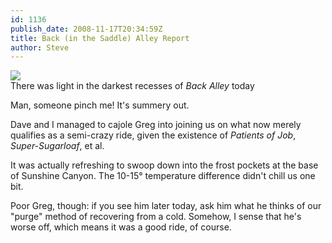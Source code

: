 ```yaml
---
id: 1136
publish_date: 2008-11-17T20:34:59Z
title: Back (in the Saddle) Alley Report
author: Steve
---
```

![](http://www.flagstafffrenzy.org/wp-content/uploads/2008/11/back-alley.jpg)  
There was light in the darkest recesses of _Back Alley_ today

Man, someone pinch me! It's summery out.

Dave and I managed to cajole Greg into joining us on what now merely qualifies as a semi-crazy ride, given the existence of _Patients of Job_, _Super-Sugarloaf_, et al.

It was actually refreshing to swoop down into the frost pockets at the base of Sunshine Canyon. The 10-15° temperature difference didn't chill us one bit.

Poor Greg, though: if you see him later today, ask him what he thinks of our "purge" method of recovering from a cold. Somehow, I sense that he's worse off, which means it was a good ride, of course.